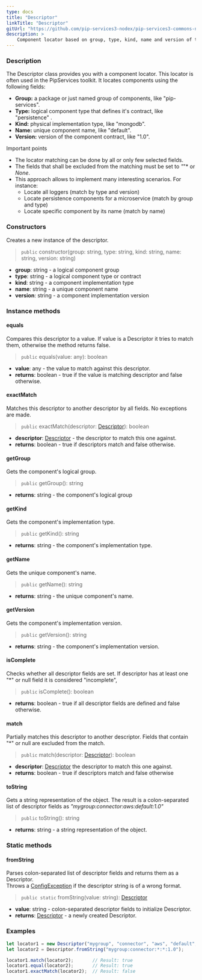 ```yaml
---
type: docs
title: "Descriptor"
linkTitle: "Descriptor"
gitUrl: "https://github.com/pip-services3-nodex/pip-services3-commons-nodex"
description: >
    Component locator based on group, type, kind, name and version of the component.
---
```


### Description
The Descriptor class provides you with a component locator. This locator is often used in the PipServices toolkit. It locates components using the following fields:

- **Group:** a package or just named group of components, like "pip-services". 
- **Type:** logical component type that defines it's contract, like "persistence" .
- **Kind:** physical implementation type, like "mongodb".  
- **Name:** unique component name, like "default".  
- **Version:** version of the component contract, like "1.0".  

Important points

- The locator matching can be done by all or only few selected fields. 
- The fields that shall be excluded from the matching must be set to *"*"* or *None*.
- This approach allows to implement many interesting scenarios. For instance:
    - Locate all loggers (match by type and version)  
    - Locate persistence components for a microservice (match by group and type)  
    - Locate specific component by its name (match by name) 

### Constructors
Creates a new instance of the descriptor.

> `public` constructor(group: string, type: string, kind: string, name: string, version: string)

- **group**: string - a logical component group
- **type**: string - a logical component type or contract
- **kind**: string - a component implementation type
- **name**: string - a unique component name
- **version**: string - a component implementation version


### Instance methods

#### equals
Compares this descriptor to a value.
If value is a Descriptor it tries to match them,
otherwise the method returns false.

> `public` equals(value: any): boolean

- **value**: any - the value to match against this descriptor.
- **returns**: boolean - true if the value is matching descriptor and false otherwise.

#### exactMatch
Matches this descriptor to another descriptor by all fields.
No exceptions are made.

> `public` exactMatch(descriptor: [Descriptor]()): boolean

- **descriptor**: [Descriptor]() - the descriptor to match this one against.
- **returns**: boolean - true if descriptors match and false otherwise. 


#### getGroup
Gets the component's logical group.

> `public` getGroup(): string

- **returns**: string - the component's logical group

#### getKind
Gets the component's implementation type.

> `public` getKind(): string

- **returns**: string - the component's implementation type.
    

#### getName
Gets the unique component's name.

> `public` getName(): string

- **returns**: string - the unique component's name.

#### getVersion
Gets the component's implementation version.

> `public` getVersion(): string

- **returns**: string - the component's implementation version.

#### isComplete
Checks whether all descriptor fields are set.
If descriptor has at least one "*" or null field it is considered "incomplete",

> `public` isComplete(): boolean

- **returns**: boolean - true if all descriptor fields are defined and false otherwise.

#### match
Partially matches this descriptor to another descriptor.
Fields that contain "*" or null are excluded from the match.

> `public` match(descriptor: [Descriptor]()): boolean

- **descriptor**: [Descriptor]() the descriptor to match this one against.
- **returns**: boolean - true if descriptors match and false otherwise 

#### toString
Gets a string representation of the object.
The result is a colon-separated list of descriptor fields as
*"mygroup:connector:aws:default:1.0"*

> `public` toString(): string

- **returns**: string - a string representation of the object.

### Static methods

#### fromString
Parses colon-separated list of descriptor fields and returns them as a Descriptor.  
Throws a [ConfigException](../../errors/config_exception) if the descriptor string is of a wrong format.

> `public static` fromString(value: string): [Descriptor]()

- **value**: string - colon-separated descriptor fields to initialize Descriptor.
- **returns**: [Descriptor]() - a newly created Descriptor.

### Examples

```typescript
let locator1 = new Descriptor("mygroup", "connector", "aws", "default", "1.0");
let locator2 = Descriptor.fromString("mygroup:connector:*:*:1.0");

locator1.match(locator2);		// Result: true
locator1.equal(locator2);		// Result: true
locator1.exactMatch(locator2);	// Result: false

```
